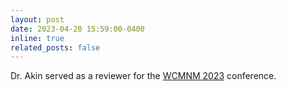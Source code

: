 ```yaml
---
layout: post
date: 2023-04-20 15:59:00-0400
inline: true
related_posts: false
---
```


Dr. Akin served as a reviewer for the [WCMNM 2023](https://www.wcmnm2023.northwestern.edu/) conference.
